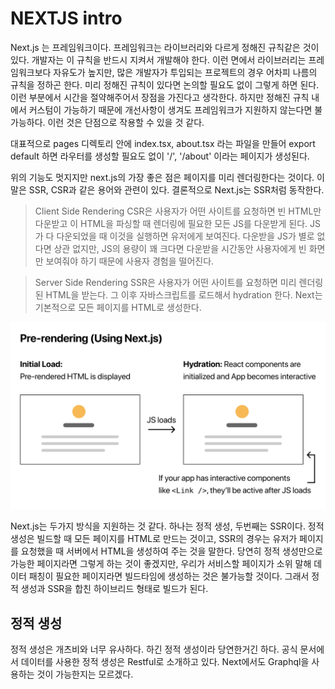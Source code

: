 # NEXTJS intro

Next.js 는 프레임워크이다. 프레임워크는 라이브러리와 다르게 정해진 규칙같은 것이 있다.
개발자는 이 규칙을 반드시 지켜서 개발해야 한다. 이런 면에서 라이브러리는 프레임워크보다 자유도가 높지만,
많은 개발자가 투입되는 프로젝트의 경우 어차피 나름의 규칙을 정하곤 한다.
미리 정해진 규칙이 있다면 논의할 필요도 없이 그렇게 하면 된다. 이런 부분에서 시간을 절약해주어서 장점을 가진다고 생각한다.
하지만 정해진 규칙 내에서 커스텀이 가능하기 때문에 개선사항이 생겨도 프레임워크가 지원하지 않는다면 불가능하다.
이런 것은 단점으로 작용할 수 있을 것 같다.

대표적으로 pages 디렉토리 안에 index.tsx, about.tsx 라는 파일을 만들어 export default 하면
라우터를 생성할 필요도 없이 '/', '/about' 이라는 페이지가 생성된다.

위의 기능도 멋지지만 next.js의 가장 좋은 점은 페이지를 미리 렌더링한다는 것이다. 이 말은 SSR, CSR과 같은 용어와 관련이 있다.
결론적으로 Next.js는 SSR처럼 동작한다.

> Client Side Rendering
> CSR은 사용자가 어떤 사이트를 요청하면 빈 HTML만 다운받고 이 HTML을 파싱할 때 렌더링에 필요한 모든 JS를 다운받게 된다.
> JS가 다 다운되었을 때 이것을 실행하면 유저에게 보여진다. 다운받을 JS가 별로 없다면 상관 없지만, JS의 용량이 꽤 크다면
> 다운받을 시간동안 사용자에게 빈 화면만 보여줘야 하기 때문에 사용자 경험을 떨어진다.

> Server Side Rendering
> SSR은 사용자가 어떤 사이트를 요청하면 미리 렌더링된 HTML을 받는다. 그 이후 자바스크립트를 로드해서 hydration 한다.
> Next는 기본적으로 모든 페이지를 HTML로 생성한다.

![](./assets/pre-rendering.png)

Next.js는 두가지 방식을 지원하는 것 같다. 하나는 정적 생성, 두번째는 SSR이다.
정적 생성은 빌드할 때 모든 페이지를 HTML로 만드는 것이고,
SSR의 경우는 유저가 페이지를 요청했을 때 서버에서 HTML을 생성하여 주는 것을 말한다.
당연히 정적 생성만으로 가능한 페이지라면 그렇게 하는 것이 좋겠지만, 우리가 서비스할 페이지가
소위 말해 데이터 패칭이 필요한 페이지라면 빌드타임에 생성하는 것은 불가능할 것이다.
그래서 정적 생성과 SSR을 합친 하이브리드 형태로 빌드가 된다.

## 정적 생성

정적 생성은 개츠비와 너무 유사하다. 하긴 정적 생성이라 당연한거긴 하다.
공식 문서에서 데이터를 사용한 정적 생성은 Restful로 소개하고 있다.
Next에서도 Graphql을 사용하는 것이 가능한지는 모르겠다.
